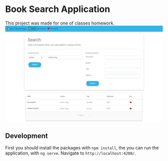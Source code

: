 # Book Search Application

This project was made for one of classes homework.
![Screenshot](screenshot.png)

## Development
First you should install the packages with `npm install`, the you can run the application, with `ng serve`.
Navigate to `http://localhost:4200/`.
